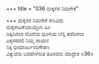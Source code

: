 +++
title = "036 ಮಕ್ಕಳಿರ ನಿಮಗೇಕೆ"

+++
ಮಕ್ಕಳಿರ ನಿಮಗೇಕೆ ರಣವಿದು  
ಮಕ್ಕಳಾಟಿಕೆಯಾಯ್ತಲಾ ಹಿಂ  
ದಿಕ್ಕಿದಿರಲಾ ದೊರೆಯ ಧೂಳಿಯ ಬೆನ್ನ ತಡೆದಿರಲಾ  
ಎಕ್ಕಸರದಲಿ ನಿಮ್ಮ ರಾಯನ  
ನಿಕ್ಕಿ ಭೀಮಾರ್ಜುನರಿಗೌತಣ  
ವಿಕ್ಕುವೆನು ಬರಹೇಳೆನುತ ತೂಳಿದನು ಮಾದ್ರೇಶ      ॥36॥